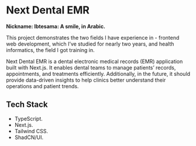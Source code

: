 # Next Dental EMR
**Nickname: Ibtesama: A smile, in Arabic.**

This project demonstrates the two fields I have experience in - frontend web development, which I’ve studied for nearly two years, and health informatics, the field I got training in.

Next Dental EMR is a dental electronic medical records (EMR) application built with Next.js. It enables dental teams to manage patients’ records, appointments, and treatments efficiently. Additionally, in the future, it should provide data-driven insights to help clinics better understand their operations and patient trends.

## Tech Stack

- TypeScript.
- Next.js.
- Tailwind CSS.
- ShadCN/UI.
